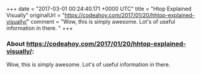 +++
date = "2017-03-01 00:24:40.171 +0000 UTC"
title = "Htop Explained Visually"
originalUrl = "https://codeahoy.com/2017/01/20/hhtop-explained-visually/"
comment = "Wow, this is simply awesome. Lot's of useful information in there. "
+++

### About https://codeahoy.com/2017/01/20/hhtop-explained-visually/:

Wow, this is simply awesome. Lot's of useful information in there. 
